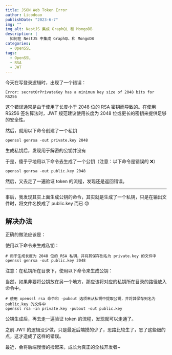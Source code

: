 ```yaml
---
title: JSON Web Token Error
author: Licodeao
publishDate: "2023-6-7"
img: ""
img_alt: NestJS 集成 GraphQL 和 MongoDB
description: |
  如何在 NestJS 中集成 GraphQL 和 MongoDB
categories:
  - OpenSSL
tags:
  - OpenSSL
  - RSA
  - JWT
---
```


今天在写登录逻辑时，出现了一个错误：

```
Error: secretOrPrivateKey has a minimum key size of 2048 bits for RS256
```

这个错误通常是由于使用了长度小于 2048 位的 RSA 密钥而导致的。在使用 RS256 签名算法时，JWT 规范建议使用长度为 2048 位或更长的密钥来提供足够的安全性。

然后，就用以下命令创建了一个私钥

```shell
openssl genrsa -out private.key 2048
```

生成私钥后，发现用于解密的公钥并没有

于是，傻乎乎地用以下命令去生成了一个公钥（注意：以下命令是错误的 ❌）

```shell
openssl genrsa -out public.key 2048
```

然后，又去走了一遍验证 token 的流程，发现还是返回错误。

---

事后，我发现其实上面生成公钥的命令，其实就是生成了一个私钥，只是在输出文件时，将文件名换成了 public.key 而已 😓

## 解决办法

正确的做法应该是：

使用以下命令来生成私钥：

```shell
# 用于生成长度为 2048 位的 RSA 私钥，并将其保存到名为 private.key 的文件中
openssl genrsa -out public.key 2048
```

注意：在私钥所在目录下，使用以下命令来生成公钥：

当然，如果非要将公钥放在另一个地方，那应该将对应的私钥所在目录的路径放入命令中。

```shell
# 使用 openssl rsa 命令和 -pubout 选项来从私钥中提取公钥，并将其保存到名为 public.key 的文件中
openssl rsa -in private.key -pubout -out public.key
```

公钥生成后，再去走一遍验证 token 的流程，发现就可以走通了。

之前 JWT 的逻辑没少做，只是最近后端摸的少了，思路比较生了，忘了这些细的点，这才造成了这样的错误。

最近，会将后端慢慢的捡起来，成长为真正的全栈开发者~

